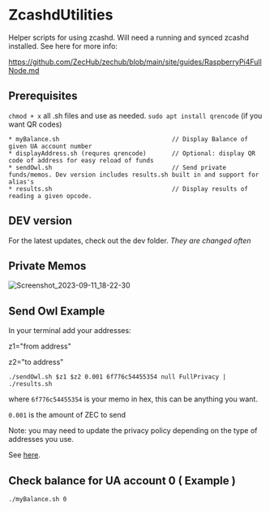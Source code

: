 # ZcashdUtilities
Helper scripts for using zcashd. Will need a running and synced zcashd installed. See here for more info:

https://github.com/ZecHub/zechub/blob/main/site/guides/RaspberryPi4FullNode.md

## Prerequisites

`chmod + x` all .sh files and use as needed.
`sudo apt install qrencode` (if you want QR codes)

```
* myBalance.sh                               // Display Balance of given UA account number
* displayAddress.sh (requres qrencode)       // Optional: display QR code of address for easy reload of funds
* sendOwl.sh                                 // Send private funds/memos. Dev version includes results.sh built in and support for alias's
* results.sh                                 // Display results of reading a given opcode.
```

## DEV version

For the latest updates, check out the dev folder. *They are changed often*

## Private Memos

![Screenshot_2023-09-11_18-22-30](https://github.com/dismad/zcashdUtilities/assets/81990132/8179c292-c577-4d1c-8aeb-a221dfda299e)


## Send Owl Example
In your terminal add your addresses:

z1="from address"

z2="to address"

`./sendOwl.sh $z1 $z2 0.001 6f776c54455354 null FullPrivacy | ./results.sh`

where `6f776c54455354` is your memo in hex, this can be anything you want.

`0.001` is the amount of ZEC to send

Note: you may need to update the privacy policy depending on the type of addresses you use.

See [here](https://zcash.github.io/rpc/z_sendmany.html).

## Check balance for UA account 0 ( Example )
`./myBalance.sh 0`
